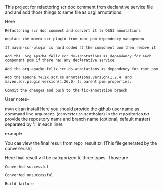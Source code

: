 This project for refactoring scr doc comment from declarative service file and and add those things to same file as osgi annotations.

Here

    Refactoring scr doc comment and convert it to OSGI annotations

    Replace the maven-scr-plugin from root pom dependency management

    If maven-scr-plugin is hard coded at the component pom then remove it

    Add the  org.apache.felix.scr.ds-annotations as dependency for each component pom if there has any declarative service

    Add the org.apache.felix.scr.ds-annotations as dependency for root pom

    Add the apache.felix.scr.ds.annotations.version(1.2.4) and  maven.scr.plugin.version(1.26.0) to parent pom properties.

    Commit the changes and push to the fix-annotation branch

User notes-

mvn clean install
Here you should provide the github user name as command line argument. (converter.sh senthalan)
In the repositories.txt provide the repository name and branch name (optional, default master) separated by ':' in each lines

example                                     


You can view the final result from repo_result.txt (This file generated by the converter.sh)

Here final result will be categorized to three types. Those are

    Converted successful

    Converted unsuccessful

    Build failure 